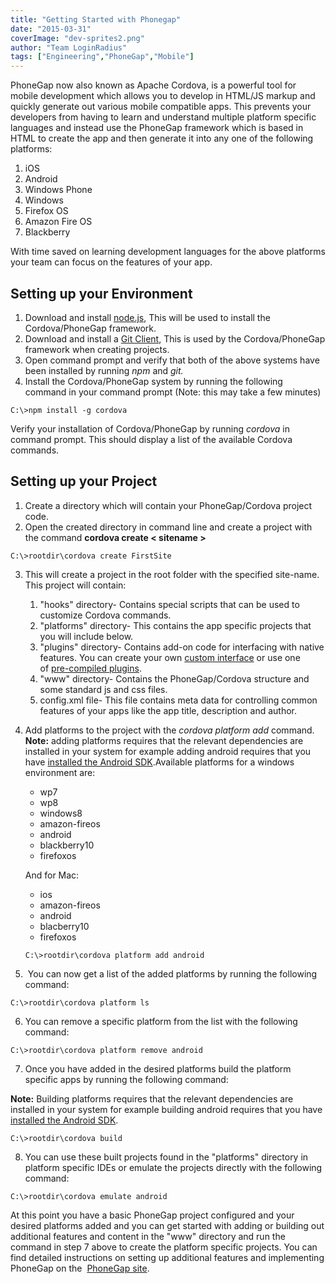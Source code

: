 ```yaml
---
title: "Getting Started with Phonegap"
date: "2015-03-31"
coverImage: "dev-sprites2.png"
author: "Team LoginRadius"
tags: ["Engineering","PhoneGap","Mobile"]
---
```


PhoneGap now also known as Apache Cordova, is a powerful tool for mobile development which allows you to develop in HTML/JS markup and quickly generate out various mobile compatible apps. This prevents your developers from having to learn and understand multiple platform specific languages and instead use the PhoneGap framework which is based in HTML to create the app and then generate it into any one of the following platforms:

1. iOS
2. Android
3. Windows Phone
4. Windows
5. Firefox OS
6. Amazon Fire OS
7. Blackberry

With time saved on learning development languages for the above platforms your team can focus on the features of your app.

## **Setting up your Environment**

1. Download and install [node.js](http://nodejs.org/download/), This will be used to install the Cordova/PhoneGap framework.
2. Download and install a [Git Client](http://git-scm.com/downloads), This is used by the Cordova/PhoneGap framework when creating projects.
3. Open command prompt and verify that both of the above systems have been installed by running _npm_ and _git._
4. Install the Cordova/PhoneGap system by running the following command in your command prompt (Note: this may take a few minutes)

```
C:\>npm install -g cordova
```

Verify your installation of Cordova/PhoneGap by running _cordova_ in command prompt. This should display a list of the available Cordova commands.

## **Setting up your Project**

1. Create a directory which will contain your PhoneGap/Cordova project code.
2. Open the created directory in command line and create a project with the command __cordova create < sitename >__

```
C:\>rootdir\cordova create FirstSite
```
    
3. This will create a project in the root folder with the specified site-name. This project will contain:
    1. "hooks" directory- Contains special scripts that can be used to customize Cordova commands.
    2. "platforms" directory- This contains the app specific projects that you will include below.
    3. "plugins" directory- Contains add-on code for interfacing with native features. You can create your own [custom interface](http://docs.phonegap.com/en/3.5.0/guide_hybrid_plugins_index.md.html#Plugin%20Development%20Guide) or use one of [pre-compiled plugins](http://plugins.cordova.io/#/).
    4. "www" directory- Contains the PhoneGap/Cordova structure and some standard js and css files.
    5. config.xml file- This file contains meta data for controlling common features of your apps like the app title, description and author.
4. Add platforms to the project with the _cordova platform add <platform>_ command. **Note:** adding platforms requires that the relevant dependencies are installed in your system for example adding android requires that you have [installed the Android SDK](http://docs.phonegap.com/en/4.0.0/guide_platforms_android_index.md.html#Android%20Platform%20Guide).Available platforms for a windows environment are:
    
    - wp7
    - wp8
    - windows8
    - amazon-fireos
    - android
    - blackberry10
    - firefoxos
    
    And for Mac:
    
    - ios
    - amazon-fireos
    - android
    - blacberry10
    - firefoxos
    
    ```
    C:\>rootdir\cordova platform add android
    ```
5.  You can now get a list of the added platforms by running the following command:
```
C:\>rootdir\cordova platform ls
```
    
6. You can remove a specific platform from the list with the following command:
```
C:\>rootdir\cordova platform remove android
```
    
7. Once you have added in the desired platforms build the platform specific apps by running the following command: 

 
**Note:** Building platforms requires that the relevant dependencies are installed in your system for example building android requires that you have [installed the Android SDK](http://docs.phonegap.com/en/4.0.0/guide_platforms_android_index.md.html#Android%20Platform%20Guide).

```
C:\>rootdir\cordova build
```

    
8. You can use these built projects found in the "platforms" directory in platform specific IDEs or emulate the projects directly with the following command:

```
C:\>rootdir\cordova emulate android
```
    

At this point you have a basic PhoneGap project configured and your desired platforms added and you can get started with adding or building out additional features and content in the "www" directory and run the command in step 7 above to create the platform specific projects. You can find detailed instructions on setting up additional features and implementing PhoneGap on the  [PhoneGap site](http://docs.phonegap.com/en/4.0.0/).

